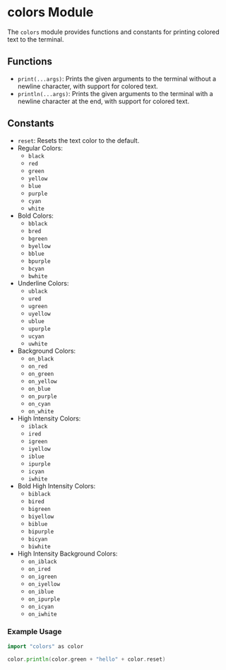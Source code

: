 # colors Module

The `colors` module provides functions and constants for printing colored text to the terminal.

## Functions

- `print(...args)`: Prints the given arguments to the terminal without a newline character, with support for colored text.
- `println(...args)`: Prints the given arguments to the terminal with a newline character at the end, with support for colored text.

## Constants

- `reset`: Resets the text color to the default.
- Regular Colors:
  - `black`
  - `red`
  - `green`
  - `yellow`
  - `blue`
  - `purple`
  - `cyan`
  - `white`
- Bold Colors:
  - `bblack`
  - `bred`
  - `bgreen`
  - `byellow`
  - `bblue`
  - `bpurple`
  - `bcyan`
  - `bwhite`
- Underline Colors:
  - `ublack`
  - `ured`
  - `ugreen`
  - `uyellow`
  - `ublue`
  - `upurple`
  - `ucyan`
  - `uwhite`
- Background Colors:
  - `on_black`
  - `on_red`
  - `on_green`
  - `on_yellow`
  - `on_blue`
  - `on_purple`
  - `on_cyan`
  - `on_white`
- High Intensity Colors:
  - `iblack`
  - `ired`
  - `igreen`
  - `iyellow`
  - `iblue`
  - `ipurple`
  - `icyan`
  - `iwhite`
- Bold High Intensity Colors:
  - `biblack`
  - `bired`
  - `bigreen`
  - `biyellow`
  - `biblue`
  - `bipurple`
  - `bicyan`
  - `biwhite`
- High Intensity Background Colors:
  - `on_iblack`
  - `on_ired`
  - `on_igreen`
  - `on_iyellow`
  - `on_iblue`
  - `on_ipurple`
  - `on_icyan`
  - `on_iwhite`

### Example Usage

```go
import "colors" as color

color.println(color.green + "hello" + color.reset)
```